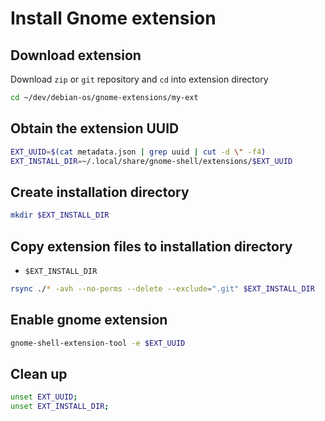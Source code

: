 # Install Gnome extension

## Download extension

Download `zip` or `git` repository and `cd` into extension directory

```bash
cd ~/dev/debian-os/gnome-extensions/my-ext
```

## Obtain the extension UUID

```bash
EXT_UUID=$(cat metadata.json | grep uuid | cut -d \" -f4)
EXT_INSTALL_DIR=~/.local/share/gnome-shell/extensions/$EXT_UUID
```

## Create installation directory

```bash
mkdir $EXT_INSTALL_DIR
```

## Copy extension files to installation directory

* `$EXT_INSTALL_DIR`

```bash
rsync ./* -avh --no-perms --delete --exclude=".git" $EXT_INSTALL_DIR

```

## Enable gnome extension

```bash
gnome-shell-extension-tool -e $EXT_UUID
```

## Clean up

```bash
unset EXT_UUID;
unset EXT_INSTALL_DIR;
```
